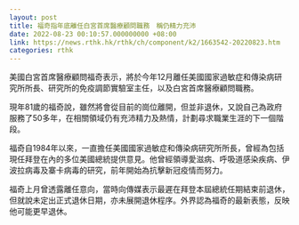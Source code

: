 ```yaml
---
layout: post
title: 福奇指年底離任白宮首席醫療顧問職務　稱仍精力充沛
date: 2022-08-23 00:10:57.000000000 +08:00
link: https://news.rthk.hk/rthk/ch/component/k2/1663542-20220823.htm
categories: rthk
---
```


美國白宮首席醫療顧問福奇表示，將於今年12月離任美國國家過敏症和傳染病研究所所長、研究所的免疫調節實驗室主任，以及白宮首席醫療顧問職務。

現年81歲的福奇說，雖然將會從目前的崗位離開，但並非退休，又說自己為政府服務了50多年，在相關領域仍有充沛精力及熱情，計劃尋求職業生涯的下一個階段。

福奇自1984年以來，一直擔任美國國家過敏症和傳染病研究所所長，曾經為包括現任拜登在內的多位美國總統提供意見。他曾經領導愛滋病、呼吸道感染疾病、伊波拉病毒及寨卡病毒的研究，前年開始為抗擊新冠疫情而努力。

福奇上月曾透露離任意向，當時向傳媒表示最遲在拜登本屆總統任期結束前退休，但就說未定出正式退休日期，亦未展開退休程序。外界認為福奇的最新表態，反映他可能更早退休。

